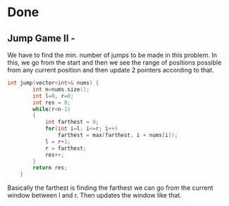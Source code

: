 # Done
## Jump Game II -
We have to find the min. number of jumps to be made in this problem. 
In this, we go from the start and then we see the range of positions possible from any current position and then update 2 pointers according to that.
```C++
int jump(vector<int>& nums) {
        int n=nums.size();
        int l=0, r=0;
        int res = 0;
        while(r<n-1)
        {
            int farthest = 0;
            for(int i=l; i<=r; i++)
                farthest = max(farthest, i + nums[i]);
            l = r+1;
            r = farthest;
            res++;
        }
        return res;
    }
```

Basically the farthest is finding the farthest we can go from the current window between l and r. Then updates the window like that.
